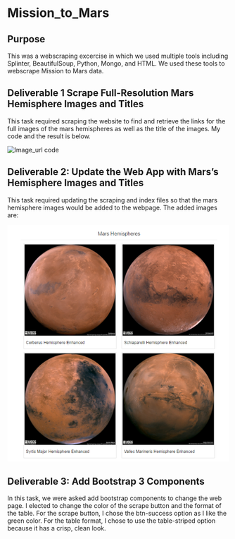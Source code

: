 # Mission_to_Mars
## Purpose
This was a webscraping excercise in which we used multiple tools including Splinter, BeautifulSoup, Python, Mongo, and HTML.  We used these tools to webscrape Mission to Mars data.

## Deliverable 1  Scrape Full-Resolution Mars Hemisphere Images and Titles
This task required scraping the website to find and retrieve the links for the full images of the mars hemispheres as well as the title of the images. My code and the result is below.

![Image_url code]()

## Deliverable 2: Update the Web App with Mars’s Hemisphere Images and Titles
This task required updating the scraping and index files so that the mars hemisphere images would be added to the webpage.  The added images are:

![hemisphere images](https://github.com/LauraZJ/Mission_to_Mars/blob/main/Images/hemispheres.png)

## Deliverable 3: Add Bootstrap 3 Components
In this task, we were asked add bootstrap components to change the web page.  I elected to change the color of the scrape button and the format of the table.  For the scrape button, I chose the btn-success option as I like the green color.  For the table format, I chose to use the table-striped option because it has a crisp, clean look.
